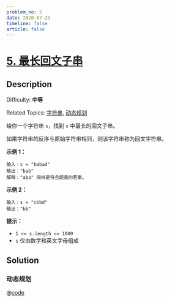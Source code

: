 ```yaml
---
problem_no: 5
date: 2020-07-23
timeline: false
article: false
---
```


# [5\. 最长回文子串](https://leetcode.cn/problems/longest-palindromic-substring/)

## Description

Difficulty: **中等**  

Related Topics: [字符串](https://leetcode.cn/tag/string/), [动态规划](https://leetcode.cn/tag/dynamic-programming/)

给你一个字符串 `s`，找到 `s` 中最长的回文子串。

如果字符串的反序与原始字符串相同，则该字符串称为回文字符串。

**示例 1：**

```
输入：s = "babad"
输出："bab"
解释："aba" 同样是符合题意的答案。
```

**示例 2：**

```
输入：s = "cbbd"
输出："bb"
```

**提示：**

*   `1 <= s.length <= 1000`
*   `s` 仅由数字和英文字母组成


## Solution

### 动态规划

@[code](../../../../algorithm/code/leet-code/medium/5-dp.cpp)
